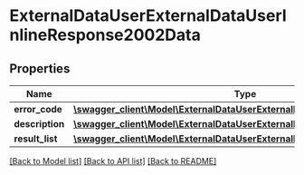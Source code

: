 # ExternalDataUserExternalDataUserInlineResponse2002Data

## Properties
Name | Type | Description | Notes
------------ | ------------- | ------------- | -------------
**error_code** | [**\swagger_client\Model\ExternalDataUserExternalDataUserErrorCode**](ExternalDataUserExternalDataUserErrorCode.md) |  | 
**description** | [**\swagger_client\Model\ExternalDataUserExternalDataUserDescription**](ExternalDataUserExternalDataUserDescription.md) |  | 
**result_list** | [**\swagger_client\Model\ExternalDataUserExternalDataUserExternalUserLike[]**](ExternalDataUserExternalDataUserExternalUserLike.md) |  | [optional] 

[[Back to Model list]](../README.md#documentation-for-models) [[Back to API list]](../README.md#documentation-for-api-endpoints) [[Back to README]](../README.md)

